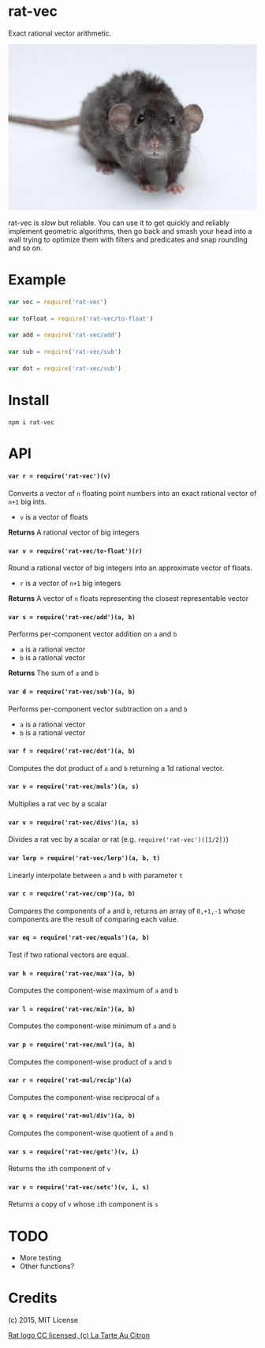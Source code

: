 rat-vec
=======
Exact rational vector arithmetic.

<img src="img/rat.jpg">

rat-vec is *slow* but reliable.  You can use it to get quickly and reliably
implement geometric algorithms, then go back and smash your head into a wall
trying to optimize them with filters and predicates and snap rounding and so on.

# Example

```javascript
var vec = require('rat-vec')

var toFloat = require('rat-vec/to-float')

var add = require('rat-vec/add')

var sub = require('rat-vec/sub')

var dot = require('rat-vec/sub')

```

# Install

```
npm i rat-vec
```

# API

#### `var r = require('rat-vec')(v)`
Converts a vector of `n` floating point numbers into an exact rational vector of `n+1` big ints.

* `v` is a vector of floats

**Returns** A rational vector of big integers

#### `var v = require('rat-vec/to-float')(r)`
Round a rational vector of big integers into an approximate vector of floats.

* `r` is a vector of `n+1` big integers

**Returns** A vector of `n` floats representing the closest representable vector

#### `var s = require('rat-vec/add')(a, b)`
Performs per-component vector addition on `a` and `b`

* `a` is a rational vector
* `b` is a rational vector

**Returns** The sum of `a` and `b`

#### `var d = require('rat-vec/sub')(a, b)`
Performs per-component vector subtraction on `a` and `b`

* `a` is a rational vector
* `b` is a rational vector


#### `var f = require('rat-vec/dot')(a, b)`
Computes the dot product of `a` and `b` returning a 1d rational vector.

#### `var v = require('rat-vec/muls')(a, s)`
Multiplies a rat vec by a scalar

#### `var v = require('rat-vec/divs')(a, s)`
Divides a rat vec by a scalar or rat (e.g. `require('rat-vec')([1/2])`)

#### `var lerp = require('rat-vec/lerp')(a, b, t)`
Linearly interpolate between `a` and `b` with parameter `t`

#### `var c = require('rat-vec/cmp')(a, b)`
Compares the components of `a` and `b`, returns an array of `0,+1,-1` whose components are the result of comparing each value.

#### `var eq = require('rat-vec/equals')(a, b)`
Test if two rational vectors are equal.

#### `var h = require('rat-vec/max')(a, b)`
Computes the component-wise maximum of `a` and `b`

#### `var l = require('rat-vec/min')(a, b)`
Computes the component-wise minimum of `a` and `b`

#### `var p = require('rat-vec/mul')(a, b)`
Computes the component-wise product of `a` and `b`

#### `var r = require('rat-mul/recip')(a)`
Computes the component-wise reciprocal of `a`

#### `var q = require('rat-mul/div')(a, b)`
Computes the component-wise quotient of `a` and `b`

#### `var s = require('rat-vec/getc')(v, i)`
Returns the `i`th component of `v`

#### `var v = require('rat-vec/setc')(v, i, s)`
Returns a copy of `v` whose `i`th component is `s`

# TODO

* More testing
* Other functions?

# Credits

(c) 2015, MIT License

[Rat logo CC licensed, (c) La Tarte Au Citron](https://www.flickr.com/photos/tartaucitron/11328783804/in/photolist-ig5YJG-6rds6G-9ZBxcz-b9JfZ-5qdtpw-5e48pj-i6RTUn-4BbDwn-ag7YHX-9ZEtw3-7dV4fm-i6Sh6L-ieVirs-9ntyy-i6S2d9-5UAf8v-9ZBweF-qdmsJJ-aioESD-4AQEj5-9iL3y4-b4yPpk-furjEV-5UExDy-mgNSyg-5y7RQ5-ddxkgR-RTNKs-9ZEna9-5UT4cs-uZnbz-YWUx-aDRSKQ-dtTDuN-ieVsZV-5y3sLe-5TrTjY-uaN1h-5y3icB-5XjCbR-dm3VZC-5R32Eb-7ZKsBm-9ZBx4g-7TVNKb-bkJN5N-9hyNho-9ZBvwe-9ZEnmq-9ZEnsy)
